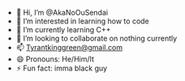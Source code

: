 - 👋 Hi, I’m @AkaNoOuSendai
- 👀 I’m interested in learning how to code
- 🌱 I’m currently learning C++
- 💞️ I’m looking to collaborate on nothing currently
- 📫 Tyrantkinggreen@gmail.com
- 😄 Pronouns: He/Him/It
- ⚡ Fun fact: imma black guy

<!---
AkaNoOuSendai/AkaNoOuSendai is a ✨ special ✨ repository because its `README.md` (this file) appears on your GitHub profile.
You can click the Preview link to take a look at your changes.
--->
